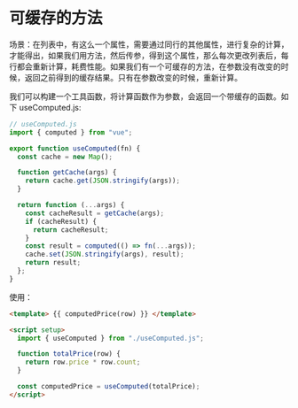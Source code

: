 # 可缓存的方法

场景：在列表中，有这么一个属性，需要通过同行的其他属性，进行复杂的计算，才能得出，如果我们用方法，然后传参，得到这个属性，那么每次更改列表后，每行都会重新计算，耗费性能。如果我们有一个可缓存的方法，在参数没有改变的时候，返回之前得到的缓存结果。只有在参数改变的时候，重新计算。

我们可以构建一个工具函数，将计算函数作为参数，会返回一个带缓存的函数。如下 useComputed.js:

```js
// useComputed.js
import { computed } from "vue";

export function useComputed(fn) {
  const cache = new Map();

  function getCache(args) {
    return cache.get(JSON.stringify(args));
  }

  return function (...args) {
    const cacheResult = getCache(args);
    if (cacheResult) {
      return cacheResult;
    }
    const result = computed(() => fn(...args));
    cache.set(JSON.stringify(args), result);
    return result;
  };
}
```

使用：

```html
<template> {{ computedPrice(row) }} </template>

<script setup>
  import { useComputed } from "./useComputed.js";

  function totalPrice(row) {
    return row.price * row.count;
  }

  const computedPrice = useComputed(totalPrice);
</script>
```
